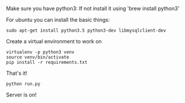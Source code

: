 Make sure you have python3:
  If not install it using 'brew install python3'
 

For ubuntu you can install the basic things:

```
sudo apt-get install python3.5 python3-dev libmysqlclient-dev
```

Create a virtual environment to work on

```
virtualenv -p python3 venv
source venv/bin/activate
pip install -r requirements.txt
```

That's it!

```
python run.py
```
Server is on!
